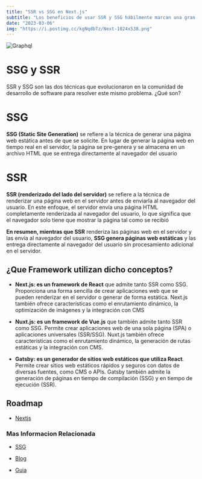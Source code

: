 ```yaml
---
title: "SSR vs SSG en Next.js"
subtitle: "Los beneficios de usar SSR y SSG hábilmente marcan una gran diferencia en todas estas áreas."
date: "2023-03-06"
img: "https://i.postimg.cc/kgNqdbTz/Next-1024x538.png"
---
```





![Graphql](https://i.postimg.cc/mDShZHY5/ssr-ssg-overview.png)


# SSG y SSR

SSR y SSG son las dos técnicas que evolucionaron en la comunidad de desarrollo de software para resolver este mismo problema. ¿Qué son?

# SSG  
**SSG (Static Site Generation)** se refiere a la técnica de generar una página web estática antes de que se solicite. En lugar de generar la página web en tiempo real en el servidor, la página se pre-genera y se almacena en un archivo HTML que se entrega directamente al navegador del usuario

# SSR 

**SSR (renderizado del lado del servidor)** se refiere a la técnica de renderizar una página web en el servidor antes de enviarla al navegador del usuario. En este enfoque, el servidor envía una página HTML completamente renderizada al navegador del usuario, lo que significa que el navegador solo tiene que mostrar la página tal como se recibió


**En resumen, mientras que SSR** renderiza las páginas web en el servidor y las envía al navegador del usuario, **SSG genera páginas web estáticas** y las entrega directamente al navegador del usuario sin procesamiento adicional en el servidor.



## ¿Que Framework utilizan dicho conceptos?


- **Next.js: es un framework de React** que admite tanto SSR como SSG. Proporciona una forma sencilla de crear aplicaciones web que se pueden renderizar en el servidor o generar de forma estática. Next.js también ofrece características como el enrutamiento dinámico, la optimización de imágenes y la integración con CMS

- **Nuxt.js: es un framework de Vue.js** que también admite tanto SSR como SSG. Permite crear aplicaciones web de una sola página (SPA) o aplicaciones universales (SSR/SSG). Nuxt.js también ofrece características como el enrutamiento dinámico, la generación de rutas estáticas y la integración con CMS.

- **Gatsby: es un generador de sitios web estáticos que utiliza React**. Permite crear sitios web estáticos rápidos y seguros con datos de diversas fuentes, como CMS o APIs. Gatsby también admite la generación de páginas en tiempo de compilación (SSG) y en tiempo de ejecución (SSR).


## Roadmap

- [Nextjs](https://nextjs.org/learn/foundations/about-nextjs/what-is-nextjs)

### Mas Informacion Relacionada

- [SSG](https://www.cloudflare.com/es-es/learning/performance/static-site-generator/)

- [Blog](https://leonidasesteban.com/blog/ssg)


- [Guia](https://www.azion.com/es/blog/ssr-o-ssg-para-la-renderizacion-de-paginas/)


